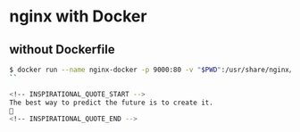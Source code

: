 # nginx with Docker

## without Dockerfile
```sh
$ docker run --name nginx-docker -p 9000:80 -v "$PWD":/usr/share/nginx/html:ro -d nginx
``

<!-- INSPIRATIONAL_QUOTE_START -->
The best way to predict the future is to create it.
🐶
<!-- INSPIRATIONAL_QUOTE_END -->
